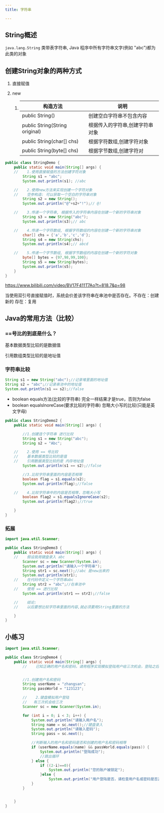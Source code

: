 ```yaml
---
title: 字符串

---
```


## String概述

`java.lang.String` 类带表字符串, Java 程序中所有字符串文字(例如 "abc")都为此类的对象

## 创建String对象的两种方式

1. 直接赋值

2. new 

   1. | 构造方法                       | 说明                            |
      | ------------------------------ | ------------------------------- |
      | public String()                | 创建空白字符串不包含内容        |
      | public String(String original) | 根据传入的字符串,创建字符串对象 |
      | public String(char[] chs)      | 根据字符数组,创建字符对象       |
      | public String(byte[] chs)      | 根据字节数组,创建字符对         |


```java
public class StringDemo {
    public static void main(String[] args) {
    //    1.使用直接赋值的方法创建字符对象
        String s1 = "abc";
        System.out.println(s1); //abc

    //    2.使用new方法来实现创建一个字符对象
    //    空参构造: 可以获取一个空白的字符串对象
        String s2 = new String();
        System.out.println("@"+s2+"!");// @!

    //    3.传递一个字符串, 根据传入的字符串内容在创建一个新的字符串对象
        String s3 = new String("abc");
        System.out.println(s3);// abc

    //    4.传递一个字符数组, 根据字符数组的内容在创建一个新的字符串对象
        char[] chs = {'a','b','c','d'};
        String s4 = new String(chs);
        System.out.println(s4);// abcd

    //    5.传递一个字节数组, 根据字节数组的内容在创建一个新的字符对象
        byte[] bytes = {97,98,99,100};
        String s5 = new String(bytes);
        System.out.println(s5);
    }
}
```

https://www.bilibili.com/video/BV17F411T7Ao?t=818.7&p=98

当使用双引号直接赋值时，系统会价差该字符串在串池中是否存在。不存在：创建新的 存在：复用

## Java的常用方法（比较）

### ==号比的到底是什么？

基本数据类型比较的是数据值

引用数组类型比较的是地址值

### 字符串比较 

```java
String s1 = new String("abc");//记录堆里面的地址值
String s2 = "abc";//记录串池中的地址值
System.out.println(s1 == s2);//false
```

- boolean equals方法(比较的字符串)  完全一样结果才是true，否则为false
- boolean equalslnoreCase(要求比较的字符串)	忽略大小写的比较(只能是英文字母)

```Java
public class StringDemo2 {
    public static void main(String[] args) {

        //1.创建连个字符串 进行比较
        String s1 = new String("abc");
        String s2 = "Abc";

    //    2.使用 == 号比较
    //    基本数据类型比较的是值
    //    引用数据类型比较的是 内存地址值
        System.out.println(s1 == s2);//false

        //3.比较字符串里面的内容是否相等
        boolean flag = s1.equals(s2);
        System.out.println(flag);//false

    //    4.比较字符串中的内容是否相等，忽略大小写
        boolean flag2 = s1.equalsIgnoreCase(s2);
        System.out.println(flag2);//true

    }
}
```

### 拓展

```java
import java.util.Scanner;

public class StringDemo3 {
    public static void main(String[] args) {
    //    假设我用键盘录入 abc
        Scanner sc = new Scanner(System.in);
        System.out.println("请输入一个字符串");
        String str1 = sc.next();//abc 是new出来的
        System.out.println(str1);
    //    在代码中定义一个字符串abc
        String str2 = "abc";//在串池中
    //    使用 == 进行比较
        System.out.println(str1 == str2);//false

    //    结论:
    //    以后要想比较字符串里面的内容,就必须要用String里面的方法

    }
}
```

## 小练习

```java
import java.util.Scanner;

public class StringDemo4 {
    public static void main(String[] args) {
        //    已知正确的用户名和密码，请用程序实现模拟登陆用户给三次机会，登陆之后，给出相应的提示


        //1.创建用户名和密码
        String userName = "zhangsan";
        String passWorld = "123123";

        //    2.键盘模拟用户登陆
        //   有三次机会给三次
        Scanner sc = new Scanner(System.in);

        for (int i = 0; i < 3; i++) {
            System.out.println("请输入用户名");
            String name = sc.next();//键盘录入
            System.out.println("请输入密码");
            String pass = sc.next();

            //判断输入的用户名和密码是否和创建的用户名和密码相等
            if (userName.equals(name) && passWorld.equals(pass)) {
                System.out.println("登陆成功");
                //跳出循环
            } else {
                if ((2-i)==0){
                    System.out.println("您的账户被锁定");
                }else {
                    System.out.println("用户登陆是否，请检查用户名或密码是否正确，还剩下"+(2 - i)+"");}
            }
        }


    }
}
```
